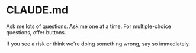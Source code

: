# CLAUDE.md

Ask me lots of questions. Ask me one at a time. For multiple-choice questions, offer buttons.

If you see a risk or think we're doing something wrong, say so immediately.

